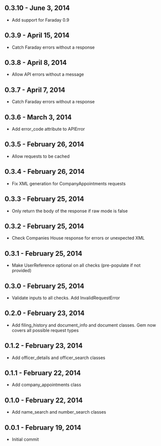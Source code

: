 ## 0.3.10 - June 3, 2014

- Add support for Faraday 0.9

## 0.3.9 - April 15, 2014

- Catch Faraday errors without a response

## 0.3.8 - April 8, 2014

- Allow API errors without a message

## 0.3.7 - April 7, 2014

- Catch Faraday errors without a response

## 0.3.6 - March 3, 2014

- Add error_code attribute to APIError

## 0.3.5 - February 26, 2014

- Allow requests to be cached

## 0.3.4 - February 26, 2014

- Fix XML generation for CompanyAppointments requests

## 0.3.3 - February 25, 2014

- Only return the body of the response if raw mode is false

## 0.3.2 - February 25, 2014

- Check Companies House response for errors or unexpected XML

## 0.3.1 - February 25, 2014

- Make UserReference optional on all checks (pre-populate if not provided)

## 0.3.0 - February 25, 2014

- Validate inputs to all checks. Add InvalidRequestError

## 0.2.0 - February 23, 2014

- Add filing_history and document_info and document classes. Gem now covers
  all possible request types

## 0.1.2 - February 23, 2014

- Add officer_details and officer_search classes

## 0.1.1 - February 22, 2014

- Add company_appointments class

## 0.1.0 - February 22, 2014

- Add name_search and number_search classes

## 0.0.1 - February 19, 2014

- Initial commit
